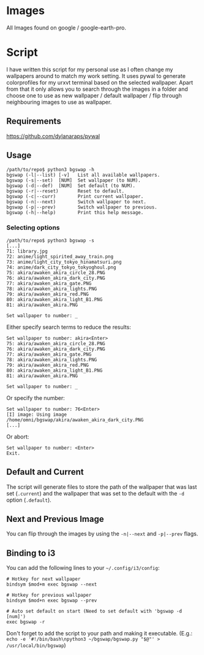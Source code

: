 # Images
All Images found on google / google-earth-pro.

# Script
I have written this script for my personal use as I often change my wallpapers around to match my work setting.
It uses pywal to generate colorprofiles for my urxvt terminal based on the selected wallpaper.
Apart from that it only allows you to search through the images in a folder and choose one to use as new wallpaper / default wallpaper / flip through neighbouring images to use as wallpaper.

## Requirements
https://github.com/dylanaraps/pywal

## Usage
```shell
/path/to/repo$ python3 bgswap -h
bgswap (-l|--list) [-v]   List all available wallpapers.
bgswap (-s|--set)  [NUM]  Set wallpaper (to NUM).
bgswap (-d|--def)  [NUM]  Set default (to NUM).
bgswap (-r|--reset)       Reset to default.
bgswap (-c|--curr)        Print current wallpaper.
bgswap (-n|--next)        Switch wallpaper to next.
bgswap (-p|--prev)        Switch wallpaper to previous.
bgswap (-h|--help)        Print this help message.
```

### Selecting options
```shell
/path/to/repo$ python3 bgswap -s
[...]
71: library.jpg
72: anime/light_spirited_away_train.png
73: anime/light_city_tokyo_hinamatsuri.png
74: anime/dark_city_tokyo_tokyoghoul.png
75: akira/awaken_akira_circle_28.PNG
76: akira/awaken_akira_dark_city.PNG
77: akira/awaken_akira_gate.PNG
78: akira/awaken_akira_lights.PNG
79: akira/awaken_akira_red.PNG
80: akira/awaken_akira_light_B1.PNG
81: akira/awaken_akira.PNG

Set wallpaper to number: _
```

Either specify search terms to reduce the results:
```shell
Set wallpaper to number: akira<Enter>
75: akira/awaken_akira_circle_28.PNG
76: akira/awaken_akira_dark_city.PNG
77: akira/awaken_akira_gate.PNG
78: akira/awaken_akira_lights.PNG
79: akira/awaken_akira_red.PNG
80: akira/awaken_akira_light_B1.PNG
81: akira/awaken_akira.PNG

Set wallpaper to number: _
```

Or specify the number:
```shell
Set wallpaper to number: 76<Enter>
[I] image: Using image /home/omni/bgswap/akira/awaken_akira_dark_city.PNG
[...]

```

Or abort:
```shell
Set wallpaper to number: <Enter>
Exit.
```

## Default and Current
The script will generate files to store the path of the wallpaper that was last set (`.current`) and the wallpaper that was set to the default with the `-d` option (`.default`).

## Next and Previous Image
You can flip through the images by using the `-n|--next` and `-p|--prev` flags.

## Binding to i3
You can add the following lines to your `~/.config/i3/config`:

```
# Hotkey for next wallpaper
bindsym $mod+m exec bgswap --next

# Hotkey for previous wallpaper
bindsym $mod+n exec bgswap --prev

# Auto set default on start (Need to set default with 'bgswap -d [num]')
exec bgswap -r
```

Don't forget to add the script to your path and making it executable.
(E.g.: `echo -e '#!/bin/bash\npython3 ~/bgswap/bgswap.py "$@"' > /usr/local/bin/bgswap`)

